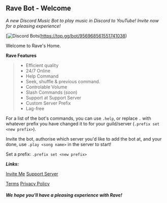 ## Rave Bot - Welcome
*A new Discord Music Bot to play music in Discord to YouTube! Invite now for a pleasing experience!*

[![Discord Bots](https://top.gg/api/widget/956968561551741038.svg)(https://top.gg/bot/956968561551741038)

Welcome to Rave's Home.

__Rave Features__

> - Efficient quality
> - 24/7 Online
> - Help Command
> - Seek, shuffle & previous command.
> - Controlable Volume
> - Slash Commands (*soon*)
> - Support at Support Server
> - Custom Server Prefix
> - Lag-free

For a list of the bot's commands, you can use `.help`, or replace `.` with whatever prefix you have changed it to for your guild/server (`.prefix set <new prefix>`).

Invite the bot, authorise which server you'd like to add the bot at, and your done, use `.play <song name>` in the server to start!

Set a prefix: `.prefix set <new prefix>`


***Links:***

[Invite Me](https://discord.com/api/oauth2/authorize?client_id=956968561551741038&permissions=3230720&scope=bot)
[Support Server](https://discord.gg/DFHWpZCc6F)

[Terms](/terms)
[Privacy Policy](/privacy)

#### __***We hope you'll have a pleasing experience with Rave!***__

